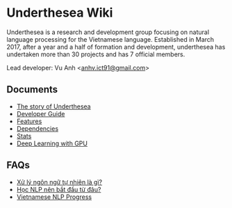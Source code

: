 # Underthesea Wiki

Underthesea is a research and development group focusing on natural language processing for the Vietnamese language. Established in March 2017, after a year and a half of formation and development, underthesea has undertaken more than 30 projects and has 7 official members.

Lead developer: Vu Anh <[anhv.ict91@gmail.com](mailto:anhv.ict91@gmail.com)>

## Documents

* [The story of Underthesea](https://github.com/undertheseanlp/underthesea/wiki/the-story-of-underthesea)
* [Developer Guide](https://github.com/undertheseanlp/underthesea/wiki/Developer-Guide)
* [Features](https://github.com/undertheseanlp/underthesea/wiki/Features)
* [Dependencies](https://github.com/undertheseanlp/underthesea/wiki/Dependencies)
* [Stats](https://github.com/undertheseanlp/underthesea/wiki/Stats)
* [Deep Learning with GPU](deep-learning-with-gpu)

## FAQs

* [Xử lý ngôn ngữ tự nhiên là gì?](https://drive.google.com/file/d/152-XDtZ8mi9wET4jyDV3kg8PLome_zXK/view?usp=sharing)
* [Học NLP nên bắt đầu từ đâu?](https://github.com/undertheseanlp/underthesea/wiki/Học-NLP-nên-bắt-đầu-từ-đâu%3F)
* [Vietnamese NLP Progress](https://github.com/undertheseanlp/NLP-Vietnamese-progress)